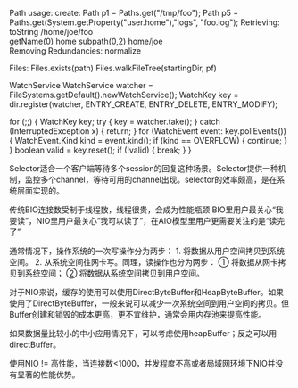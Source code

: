 Path
usage:
    create:
        Path p1 = Paths.get("/tmp/foo");
        Path p5 = Paths.get(System.getProperty("user.home"),"logs", "foo.log");
    Retrieving:
        toString /home/joe/foo	
        getName(0) home
        subpath(0,2) home/joe	
    Removing Redundancies:
    normalize

Files:
Files.exists(path)
Files.walkFileTree(startingDir, pf)

WatchService
WatchService watcher = FileSystems.getDefault().newWatchService();
WatchKey key = dir.register(watcher,
                       ENTRY_CREATE,
                       ENTRY_DELETE,
                       ENTRY_MODIFY);

for (;;) {
    WatchKey key;
    try {
        key = watcher.take();
    } catch (InterruptedException x) {
        return;
    }
    for (WatchEvent<?> event: key.pollEvents()) {
        WatchEvent.Kind<?> kind = event.kind();
        if (kind == OVERFLOW) {
            continue;
        }
    }
    boolean valid = key.reset();
    if (!valid) {
        break;
    }
}


Selector适合一个客户端等待多个session的回复这种场景。Selector提供一种机制，监控多个channel，等待可用的channel出现。selector的效率颇高，是在系统层面实现的。

传统BIO连接数受制于线程数，线程很贵，会成为性能瓶颈
BIO里用户最关心“我要读”，NIO里用户最关心”我可以读了”，在AIO模型里用户更需要关注的是“读完了”


通常情况下，操作系统的一次写操作分为两步： 1. 将数据从用户空间拷贝到系统空间。 2. 从系统空间往网卡写。同理，读操作也分为两步： ① 将数据从网卡拷贝到系统空间； ② 将数据从系统空间拷贝到用户空间。

对于NIO来说，缓存的使用可以使用DirectByteBuffer和HeapByteBuffer。如果使用了DirectByteBuffer，一般来说可以减少一次系统空间到用户空间的拷贝。但Buffer创建和销毁的成本更高，更不宜维护，通常会用内存池来提高性能。

如果数据量比较小的中小应用情况下，可以考虑使用heapBuffer；反之可以用directBuffer。

使用NIO != 高性能，当连接数<1000，并发程度不高或者局域网环境下NIO并没有显著的性能优势。
